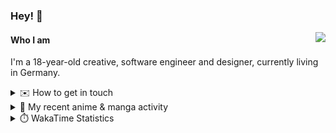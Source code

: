 ### Hey! 👋

[<img src="https://lanyard-profile-readme.vercel.app/api/228965621478588416" align="right">](https://discord.com/users/228965621478588416)

#### Who I am

I'm a 18-year-old creative, software engineer and designer, currently living in Germany.

<details>
  <summary>✉️ How to get in touch</summary>
  
> Sorted by how quickly you can expect a reply
- [Hit me up on Discord](https://discord.com/users/228965621478588416)
- [Hit me up on Twitter](https://twitter.com/cruggdev)
- [Send me a mail](mailto:me@crg.sh)
</details>


<details>
  <summary>🌸 My recent anime & manga activity</summary>
  
<!-- ANILIST_ACTIVITY:start -->

-   📺 Watched episode 4 of [K-ON! Season 2](https://anilist.co/anime/7791) (15:33, 02 July 2024)
-   📺 Watched episode 3 of [K-ON! Season 2](https://anilist.co/anime/7791) (21:15, 27 June 2024)
-   📺 Watched episode 6 - 8 of [My Teen Romantic Comedy SNAFU](https://anilist.co/anime/14813) (14:54, 26 June 2024)
-   📺 Watched episode 1 - 2 of [K-ON! Season 2](https://anilist.co/anime/7791) (01:20, 25 June 2024)
-   📺 Watched episode 3 - 5 of [My Teen Romantic Comedy SNAFU](https://anilist.co/anime/14813) (00:26, 25 June 2024)

<!-- ANILIST_ACTIVITY:end -->
</details>

<details>
  <summary>⏱️ WakaTime Statistics</summary>

<!--START_SECTION:waka-->

```txt
From: 07 July 2024 - To: 14 July 2024

Svelte       49 mins         ███████████████████████▓░   95.07 %
TypeScript   2 mins          █▒░░░░░░░░░░░░░░░░░░░░░░░   04.93 %
```

<!--END_SECTION:waka-->
</details>
